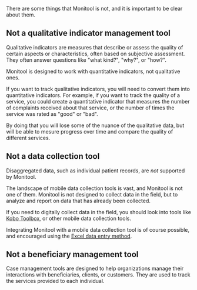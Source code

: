 There are some things that Monitool is not, and it is important to be clear about them.

## Not a qualitative indicator management tool

Qualitative indicators are measures that describe or assess the quality of certain aspects or characteristics, often based on subjective assessment. They often answer questions like "what kind?", "why?", or "how?".

Monitool is designed to work with quantitative indicators, not qualitative ones.

If you want to track qualitative indicators, you will need to convert them into quantitative indicators. For example, if you want to track the quality of a service, you could create a quantitative indicator that measures the number of complaints received about that service, or the number of times the service was rated as "good" or "bad".

By doing that you will lose some of the nuance of the qualitative data, but will be able to mesure progress over time and compare the quality of different services.

## Not a data collection tool

Disaggregated data, such as individual patient records, are _not_ supported by Monitool.

The landscape of mobile data collection tools is vast, and Monitool is not one of them. Monitool is not designed to collect data in the field, but to analyze and report on data that has already been collected.

If you need to digitally collect data in the field, you should look into tools like [Kobo Toolbox](https://www.kobotoolbox.org/), or other mobile data collection tools.

Integrating Monitool with a mobile data collection tool is of course possible, and encouraged using the [Excel data entry method](./data-entry/excel-data-entry.md).

## Not a beneficiary management tool

Case management tools are designed to help organizations manage their interactions with beneficiaries, clients, or customers. They are used to track the services provided to each individual.
